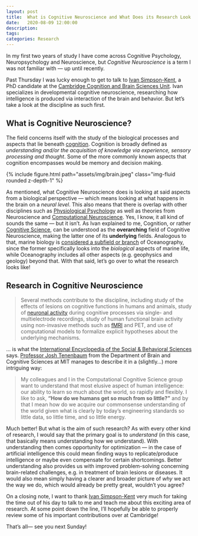 ```yaml
---
layout: post
title:  What is Cognitive Neuroscience and What Does its Research Look Like?
date:   2020-08-09 12:00:00
description: 
tags: 
categories: Research
---
```

In my first two years of study I have come across Cognitive Psychology, Neuropsychology and Neuroscience, but <em>Cognitive Neuroscience</em> is a term I was not familiar with — up until recently.

Past Thursday I was lucky enough to get to talk to <a href="https://www.mrc-cbu.cam.ac.uk/people/Ivan.Simpson-Kent/" target="_blank">Ivan Simpson-Kent</a>, a PhD candidate at the <a href="https://www.mrc-cbu.cam.ac.uk/" target="_blank">Cambridge Cognition and Brain Sciences Unit</a>. Ivan specializes in developmental cognitive neuroscience, researching how intelligence is produced via interaction of the brain and behavior. But let’s take a look at the discipline as such first.

<h2>What is Cognitive Neuroscience?</h2>

The field concerns itself with the study of the biological processes and aspects that lie beneath <a href="https://en.wikipedia.org/wiki/Cognition" target="_blank">cognition</a>. Cognition is broadly defined as <em>understanding and/or the acquisition of knowledge via experience, sensory processing and thought</em>. Some of the more commonly known aspects that cognition encompasses would be memory and decision making.

<div class="row mt-3">
    <div class="col-sm mt-3 mt-md-0">
        {% include figure.html path="assets/img/brain.jpeg" class="img-fluid rounded z-depth-1" %}
    </div>
</div>

As mentioned, what Cognitive Neuroscience does is looking at said aspects from a biological perspective — which means looking at what happens in the brain on a <em>neural level</em>. This also means that there is overlap with other disciplines such as <a href="https://en.wikipedia.org/wiki/Physiological_psychology" target="_blank">Physiological Psychology</a> as well as theories from Neuroscience and <a href="https://en.wikipedia.org/wiki/Computational_neuroscience" target="_blank">Computational Neuroscience</a>. Yes, I know, it all kind of sounds the same — but it isn’t. As Ivan explained to me, Cognition, or rather <a href="https://en.wikipedia.org/wiki/Cognitive_science" target="_blank">Cognitive Science</a>, can be understood as the <b>overarching</b> field of Cognitive Neuroscience, making the latter one of its <b>underlying</b> fields. Analogous to that, marine biology is <a href="https://en.wikipedia.org/wiki/Oceanography#Biological_oceanography" target="_blank">considered a subfield or branch</a> of Oceanography, since the former specifically looks into the <em>biological</em> aspects of marine life, while Oceanography includes all other aspects (e.g. geophysics and geology) beyond that. With that said, let’s go over to what the research looks like!

<h2>Research in Cognitive Neuroscience</h2>

<blockquote>
Several methods contribute to the discipline, including study of the effects of lesions on cognitive functions in humans and animals, study of <a href="https://www.sciencedirect.com/topics/psychology/neuronal-activity" target="_blank">neuronal activity</a> during cognitive processes via single- and multielectrode recordings, study of human functional brain activity using non-invasive methods such as <a href="https://www.sciencedirect.com/topics/psychology/fmri" target="_blank">fMRI</a> and PET, and use of computational models to formalize explicit hypotheses about the underlying mechanisms.
</blockquote>

… is what the <a href="https://www.sciencedirect.com/referencework/9780080430768/international-encyclopedia-of-the-social-and-behavioral-sciences" target="_blank">International Encyclopedia of the Social & Behavioral Sciences</a> says. <a href="http://web.mit.edu/cocosci/josh.html" target="_blank">Professor Josh Tenenbaum</a> from the Department of Brain and Cognitive Sciences at MIT manages to describe it in a (slightly…) more intriguing way:

<blockquote>My colleagues and I in the Computational Cognitive Science group want to understand that most elusive aspect of human intelligence: our ability to learn so much about the world, so rapidly and flexibly. I like to ask, <b>“How do we humans get so much from so little?”</b> and by that I mean how do we acquire our commonsense understanding of the world given what is clearly by today’s engineering standards so little data, so little time, and so little energy.</blockquote>

Much better! But what is the aim of such research? As with every other kind of research, I would say that the primary goal is to <em>understand</em> (in this case, that basically means understanding how we understand). With understanding then comes opportunity for optimization — in the case of artificial intelligence this could mean finding ways to replicate/produce intelligence or maybe even compensate for certain shortcomings. Better understanding also provides us with improved problem-solving concerning brain-related challenges, e.g. in treatment of brain lesions or diseases. It would also mean simply having a clearer and broader picture of <em>why</em> we act the way we do, which would already be pretty great, wouldn’t you agree?

On a closing note, I want to thank <a href="https://medium.com/u/7cb0e8bfd706?source=post_page-----450012335d0e--------------------------------" target="_blank">Ivan Simpson-Kent</a> very much for taking the time out of his day to talk to me and teach me about this exciting area of research. At some point down the line, I’ll hopefully be able to properly review some of his important contributions over at Cambridge!

That’s all— see you next Sunday!